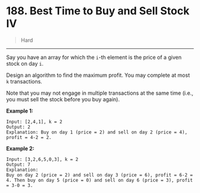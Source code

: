 # 188. Best Time to Buy and Sell Stock IV

> Hard

------

Say you have an array for which the `i`-th element is the price of a given stock on day `i`.

Design an algorithm to find the maximum profit. You may complete at most `k` transactions.

Note that you may not engage in multiple transactions at the same time (i.e., you must sell the stock before you buy again).

**Example 1:**

```
Input: [2,4,1], k = 2
Output: 2
Explanation: Buy on day 1 (price = 2) and sell on day 2 (price = 4), profit = 4-2 = 2.
```

**Example 2:**

```
Input: [3,2,6,5,0,3], k = 2
Output: 7
Explanation:
Buy on day 2 (price = 2) and sell on day 3 (price = 6), profit = 6-2 = 4. Then buy on day 5 (price = 0) and sell on day 6 (price = 3), profit = 3-0 = 3.
```